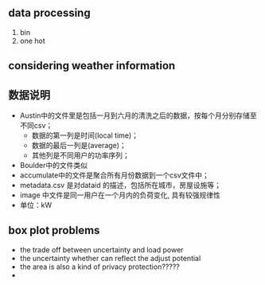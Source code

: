 
## data processing
1. bin
2. one hot

## considering weather information

## 数据说明
- Austin中的文件里是包括一月到六月的清洗之后的数据，按每个月分别存储至不同csv；
    -  数据的第一列是时间(local time)；
    - 数据的最后一列是(average)；
    - 其他列是不同用户的功率序列；
- Boulder中的文件类似
- accumulate中的文件是聚合所有月份数据到一个csv文件中；
- metadata.csv 是对dataid 的描述，包括所在城市，房屋设施等；
- image 中文件是同一用户在一个月内的负荷变化, 具有较强规律性
- 单位：kW

## box plot problems
- the trade off between uncertainty and load power
- the uncertainty whether can reflect the adjust potential
- the area is also a kind of privacy protection?????
- 